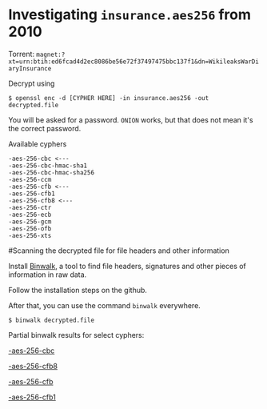 # Investigating `insurance.aes256` from 2010

Torrent: `magnet:?xt=urn:btih:ed6fcad4d2ec8086be56e72f37497475bbc137f1&dn=WikileaksWarDiaryInsurance`

Decrypt using


```
$ openssl enc -d [CYPHER HERE] -in insurance.aes256 -out decrypted.file
```

You will be asked for a password.
`ONION` works, but that does not mean it's the correct password.


Available cyphers
```
-aes-256-cbc <---
-aes-256-cbc-hmac-sha1
-aes-256-cbc-hmac-sha256
-aes-256-ccm
-aes-256-cfb <---
-aes-256-cfb1
-aes-256-cfb8 <---
-aes-256-ctr
-aes-256-ecb
-aes-256-gcm
-aes-256-ofb
-aes-256-xts
```

#Scanning the decrypted file for file headers and other information

Install [Binwalk](https://github.com/devttys0/binwalk/), a tool to find file headers, signatures and other pieces of information in raw data.

Follow the installation steps on the github.

After that, you can use the command `binwalk` everywhere.

```
$ binwalk decrypted.file
```

Partial binwalk results for select cyphers:

[-aes-256-cbc](https://github.com/WikiLeaksFreedomForce/documentation/blob/master/binwalks.md#cbc)

[-aes-256-cfb8](https://github.com/WikiLeaksFreedomForce/documentation/blob/master/binwalks.md#cfb8)

[-aes-256-cfb](https://github.com/WikiLeaksFreedomForce/documentation/blob/master/binwalks.md#cfb)

[-aes-256-cfb1](https://github.com/WikiLeaksFreedomForce/documentation/blob/master/binwalks.md#cfb1)



